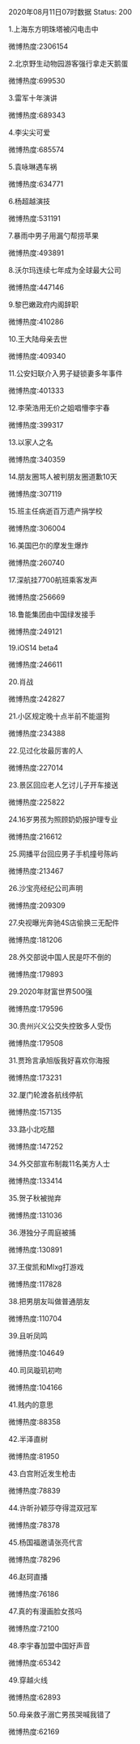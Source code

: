 2020年08月11日07时数据
Status: 200

1.上海东方明珠塔被闪电击中

微博热度:2306154

2.北京野生动物园游客强行拿走天鹅蛋

微博热度:699530

3.雷军十年演讲

微博热度:689343

4.李尖尖可爱

微博热度:685574

5.袁咏琳遇车祸

微博热度:634771

6.杨超越演技

微博热度:531191

7.暴雨中男子用漏勺帮捞苹果

微博热度:493891

8.沃尔玛连续七年成为全球最大公司

微博热度:447146

9.黎巴嫩政府内阁辞职

微博热度:410286

10.王大陆母亲去世

微博热度:409340

11.公安妇联介入男子疑锁妻多年事件

微博热度:401333

12.李荣浩用无价之姐唱懵李宇春

微博热度:399317

13.以家人之名

微博热度:340359

14.朋友圈骂人被判朋友圈道歉10天

微博热度:307119

15.班主任病逝百万遗产捐学校

微博热度:306004

16.美国巴尔的摩发生爆炸

微博热度:260740

17.深航挂7700航班乘客发声

微博热度:256669

18.鲁能集团由中国绿发接手

微博热度:249121

19.iOS14 beta4

微博热度:246611

20.肖战

微博热度:242827

21.小区规定晚十点半前不能遛狗

微博热度:234388

22.见过化妆最厉害的人

微博热度:227014

23.景区回应老人乞讨儿子开车接送

微博热度:225822

24.16岁男孩为照顾奶奶报护理专业

微博热度:216612

25.网播平台回应男子手机撞号陈屿

微博热度:213467

26.沙宝亮经纪公司声明

微博热度:209309

27.央视曝光奔驰4S店偷换三无配件

微博热度:181206

28.外交部说中国人民是吓不倒的

微博热度:179893

29.2020年财富世界500强

微博热度:179596

30.贵州兴义公交失控致多人受伤

微博热度:179508

31.贾玲言承旭版我好喜欢你海报

微博热度:173231

32.厦门轮渡各航线停航

微博热度:157135

33.路小北吃醋

微博热度:147252

34.外交部宣布制裁11名美方人士

微博热度:133414

35.贺子秋被抛弃

微博热度:131036

36.港独分子周庭被捕

微博热度:130891

37.王俊凯和Mlxg打游戏

微博热度:117828

38.把男朋友叫做普通朋友

微博热度:110704

39.且听凤鸣

微博热度:104649

40.司凤璇玑初吻

微博热度:104166

41.贱内的意思

微博热度:88358

42.半泽直树

微博热度:81950

43.白宫附近发生枪击

微博热度:78839

44.许昕孙颖莎夺得混双冠军

微博热度:78378

45.杨国福邀请张亮代言

微博热度:78296

46.赵珂直播

微博热度:76186

47.真的有漫画脸女孩吗

微博热度:72100

48.李宇春加盟中国好声音

微博热度:65342

49.穿越火线

微博热度:62893

50.母亲救子溺亡男孩哭喊我错了

微博热度:62169

